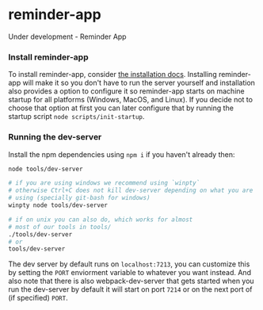 # reminder-app
Under development - Reminder App

### Install reminder-app

To install reminder-app, consider
[the installation docs](docs/index.md#install-reminder-app).
Installing reminder-app will make it so you don't have to run
the server yourself and installation also provides a option to configure
it so reminder-app starts on machine startup for all platforms (Windows,
MacOS, and Linux). If you decide not to choose that option at first
you can later configure that by running the startup script
`node scripts/init-startup`.

### Running the dev-server

Install the npm dependencies using `npm i` if you haven't already then:
```bash
node tools/dev-server

# if you are using windows we recommend using `winpty`
# otherwise Ctrl+C does not kill dev-server depending on what you are
# using (specially git-bash for windows)
winpty node tools/dev-server

# if on unix you can also do, which works for almost
# most of our tools in tools/
./tools/dev-server
# or
tools/dev-server
```

The dev server by default runs on `localhost:7213`, you can
customize this by setting the `PORT` enviorment variable to
whatever you want instead. And also note that there is also
webpack-dev-server that gets started when you run the dev-server
by default it will start on port `7214` or on the next port of (if
specified) `PORT`.
